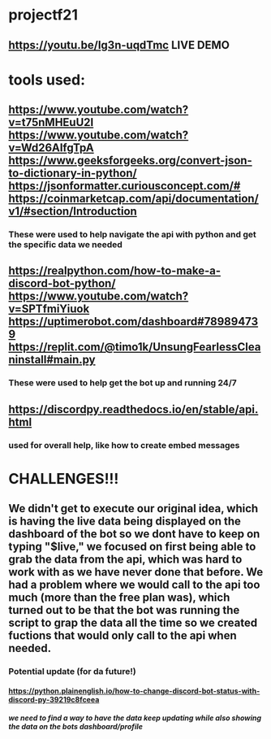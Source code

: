 # projectf21
## https://youtu.be/Ig3n-uqdTmc LIVE DEMO

# tools used:
## https://www.youtube.com/watch?v=t75nMHEuU2I https://www.youtube.com/watch?v=Wd26AIfgTpA https://www.geeksforgeeks.org/convert-json-to-dictionary-in-python/ https://jsonformatter.curiousconcept.com/# https://coinmarketcap.com/api/documentation/v1/#section/Introduction
### These were used to help navigate the api with python and get the specific data we needed
## https://realpython.com/how-to-make-a-discord-bot-python/ https://www.youtube.com/watch?v=SPTfmiYiuok https://uptimerobot.com/dashboard#789894739 https://replit.com/@timo1k/UnsungFearlessCleaninstall#main.py 
### These were used to help get the bot up and running 24/7
## https://discordpy.readthedocs.io/en/stable/api.html
### used for overall help, like how to create embed messages

# CHALLENGES!!!
## We didn't get to execute our original idea, which is having the live data being displayed on the dashboard of the bot so we dont have to keep on typing "$live," we focused on first being able to grab the data from the api, which was hard to work with  as we have never done that before. We had a problem where we would call to the api too much (more than the free plan was), which turned out to be that the bot was running the script to grap the data all the time so we created fuctions that would only call to the api when needed.

### Potential update (for da future!)
#### https://python.plainenglish.io/how-to-change-discord-bot-status-with-discord-py-39219c8fceea
##### we need to find a way to have the data keep updating while also showing the data on the bots dashboard/profile

